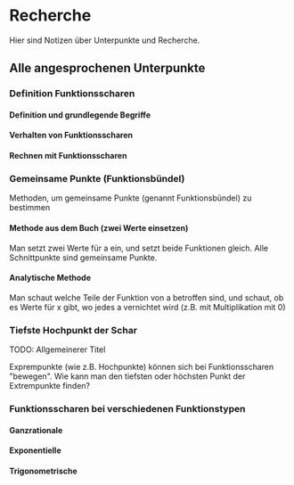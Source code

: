 # Recherche

Hier sind Notizen über Unterpunkte und Recherche.

## Alle angesprochenen Unterpunkte

### Definition Funktionsscharen

#### Definition und grundlegende Begriffe

#### Verhalten von Funktionsscharen

#### Rechnen mit Funktionsscharen

### Gemeinsame Punkte (Funktionsbündel)

Methoden, um gemeinsame Punkte (genannt Funktionsbündel) zu bestimmen

#### Methode aus dem Buch (zwei Werte einsetzen)

Man setzt zwei Werte für a ein, und setzt beide Funktionen gleich. Alle Schnittpunkte sind
gemeinsame Punkte.

#### Analytische Methode

Man schaut welche Teile der Funktion von a betroffen sind, und schaut, ob es Werte für x
gibt, wo jedes a vernichtet wird (z.B. mit Multiplikation mit 0)

### Tiefste Hochpunkt der Schar

TODO: Allgemeinerer Titel

Exprempunkte (wie z.B. Hochpunkte) können sich bei Funktionsscharen "bewegen". Wie kann man
den tiefsten oder höchsten Punkt der Extrempunkte finden?

### Funktionsscharen bei verschiedenen Funktionstypen

#### Ganzrationale

#### Exponentielle

#### Trigonometrische
